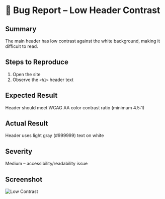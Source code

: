 # 🐞 Bug Report – Low Header Contrast

## Summary
The main header has low contrast against the white background, making it difficult to read.

## Steps to Reproduce
1. Open the site
2. Observe the `<h1>` header text

## Expected Result
Header should meet WCAG AA color contrast ratio (minimum 4.5:1)

## Actual Result
Header uses light gray (#999999) text on white

## Severity
Medium – accessibility/readability issue

## Screenshot
![Low Contrast](./low-contrast.png)
